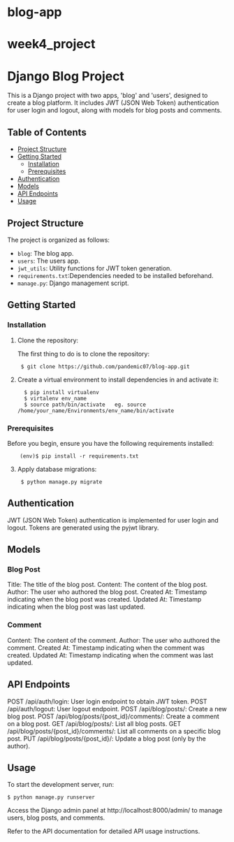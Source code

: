 # blog-app

# week4_project

# Django Blog Project

This is a Django project with two apps, 'blog' and 'users', designed to create a blog platform. It includes JWT (JSON Web Token) authentication for user login and logout, along with models for blog posts and comments.

## Table of Contents
- [Project Structure](#project-structure)
- [Getting Started](#getting-started)
  - [Installation](#installation)
  - [Prerequisites](#prerequisites)
- [Authentication](#authentication)
- [Models](#models)
- [API Endpoints](#api-endpoints)
- [Usage](#usage)

## Project Structure

The project is organized as follows:

- `blog`: The blog app.
- `users`: The users app.
- `jwt_utils`: Utility functions for JWT token generation.
- `requirements.txt`:Dependencies needed to be installed beforehand.
- `manage.py`: Django management script.

## Getting Started


### Installation

1. Clone the repository:

   The first thing to do is to clone the repository:

        $ git clone https://github.com/pandemic07/blog-app.git


2. Create a virtual environment to install dependencies in and activate it:

         $ pip install virtualenv
         $ virtalenv env_name
         $ source path/bin/activate   eg. source /home/your_name/Environments/env_name/bin/activate

### Prerequisites

Before you begin, ensure you have the following requirements installed:

        (env)$ pip install -r requirements.txt

3. Apply database migrations:

        $ python manage.py migrate



## Authentication

JWT (JSON Web Token) authentication is implemented for user login and logout. Tokens are generated using the pyjwt library.

## Models

  ### Blog Post
Title: The title of the blog post.
Content: The content of the blog post.
Author: The user who authored the blog post.
Created At: Timestamp indicating when the blog post was created.
Updated At: Timestamp indicating when the blog post was last updated.
  ### Comment
Content: The content of the comment.
Author: The user who authored the comment.
Created At: Timestamp indicating when the comment was created.
Updated At: Timestamp indicating when the comment was last updated.

## API Endpoints

POST /api/auth/login: User login endpoint to obtain JWT token.
POST /api/auth/logout: User logout endpoint.
POST /api/blog/posts/: Create a new blog post.
POST /api/blog/posts/{post_id}/comments/: Create a comment on a blog post.
GET /api/blog/posts/: List all blog posts.
GET /api/blog/posts/{post_id}/comments/: List all comments on a specific blog post.
PUT /api/blog/posts/{post_id}/: Update a blog post (only by the author).


## Usage 

To start the development server, run:

    $ python manage.py runserver
    
Access the Django admin panel at http://localhost:8000/admin/ to manage users, blog posts, and comments.

Refer to the API documentation  for detailed API usage instructions.
